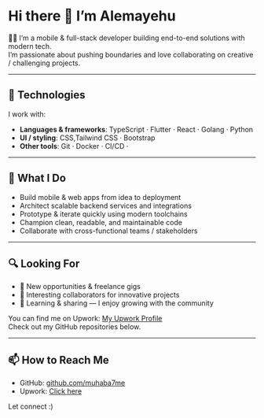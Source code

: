 # Hi there 👋 I’m Alemayehu 

👨‍💻 I’m a mobile & full-stack developer building end-to-end solutions with modern tech.  
I’m passionate about pushing boundaries and love collaborating on creative / challenging projects.

---

## 🚀 Technologies

I work with:

- **Languages & frameworks**: TypeScript · Flutter · React · Golang · Python  
- **UI / styling**: CSS,Tailwind CSS · Bootstrap  
- **Other tools**: Git · Docker · CI/CD ·   

---

## 🔧 What I Do

- Build mobile & web apps from idea to deployment  
- Architect scalable backend services and integrations  
- Prototype & iterate quickly using modern toolchains  
- Champion clean, readable, and maintainable code  
- Collaborate with cross-functional teams / stakeholders  

---

## 🔍 Looking For

- 💼 New opportunities & freelance gigs  
- 🤝 Interesting collaborators for innovative projects  
- 🌱 Learning & sharing — I enjoy growing with the community  

You can find me on Upwork: [My Upwork Profile](https://www.upwork.com/freelancers/~01d3cbac365ffc2240?mp_source=share)  
Check out my GitHub repositories below.  

---

## 📫 How to Reach Me

- GitHub: [github.com/muhaba7me](https://github.com/muhaba7me)  
- Upwork: [Click here](https://www.upwork.com/freelancers/~01d3cbac365ffc2240?mp_source=share)  

Let connect :)
